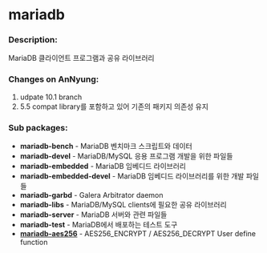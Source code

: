 # mariadb

### Description:
MariaDB 클라이언트 프로그램과 공유 라이브러리

### Changes on AnNyung:
1. udpate 10.1 branch
2. 5.5 compat library를 포함하고 있어 기존의 패키지 의존성 유지

### Sub packages:
* **mariadb-bench** - MariaDB 벤치마크 스크립트와 데이터
* **mariadb-devel** - MariaDB/MySQL 응용 프로그램 개발을 위한 파일들
* **mariadb-embedded** - MariaDB 임베디드 라이브러리
* **mariadb-embedded-devel** - MariaDB 임베디드 라이브러리를 위한 개발 파일들
* **mariadb-garbd** - Galera Arbitrator daemon
* **mariadb-libs** - MariaDB/MySQL clients에 필요한 공유 라이브러리
* **mariadb-server** - MariaDB 서버와 관련 파일들
* **mariadb-test** - MariaDB에서 배포하는 테스트 도구
* **[mariadb-aes256](pkg-core-mariadb-aes256.md)** - AES256_ENCRYPT / AES256_DECRYPT User define function